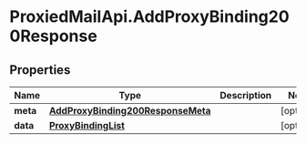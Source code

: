 # ProxiedMailApi.AddProxyBinding200Response

## Properties

Name | Type | Description | Notes
------------ | ------------- | ------------- | -------------
**meta** | [**AddProxyBinding200ResponseMeta**](AddProxyBinding200ResponseMeta.md) |  | [optional] 
**data** | [**ProxyBindingList**](.md) |  | [optional] 


